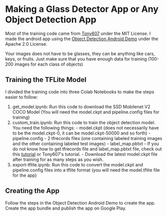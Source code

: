# Making a Glass Detector App or Any Object Detection App

Most of the training code came from [Tony607](https://github.com/Tony607/object_detection_demo) under the MIT License. 
I made the android app using the [Object Detection Android Demo](https://github.com/tensorflow/examples/tree/master/lite/examples/object_detection/android) under the Apache 2.0 License. 

Your images does not have to be glasses, they can be anything like cars, keys, or fruits. Just make sure that you have enough data for training (100-200 images for each class of objects) 

## Training the TFLite Model

I divided the training code into three Colab Notebooks to make the steps easier to follow:
  1. get_model.ipynb: Run this code to download the SSD Mobilenet V2 COCO Model (You will need the model.ckpt and pipeline.config files for training) 
  2. custom_train.ipynb: Run this code to train the object detection model. You need the following things: 
    - model.ckpt (does not necessarily have to be the model.ckpt-0, it can be model.ckpt-50000 and so forth)
    - pipeline.config
    - 2 tfrecords files (one containing labeled training images and the other containing labeled test images)
    - label_map.pbtxt
    - If you do not know how to get tfrecords file and label_map.pbtxt file, check out this [tutorial](https://tensorflow-object-detection-api-tutorial.readthedocs.io/en/latest/training.html#preparing-the-dataset) or Tony607's tutorial. 
    - Download the latest model.ckpt file after training for as many steps as you wish. 
  3. export-tflite.ipynb: Run this code to convert the model.ckpt and pipeline.config files into a tflite format (you will need the model.tflite file for the app) 

## Creating the App

Follow the steps in the Object Detection Android Demo to create the app. Create the app bundle and publish the app on Google Play. 

